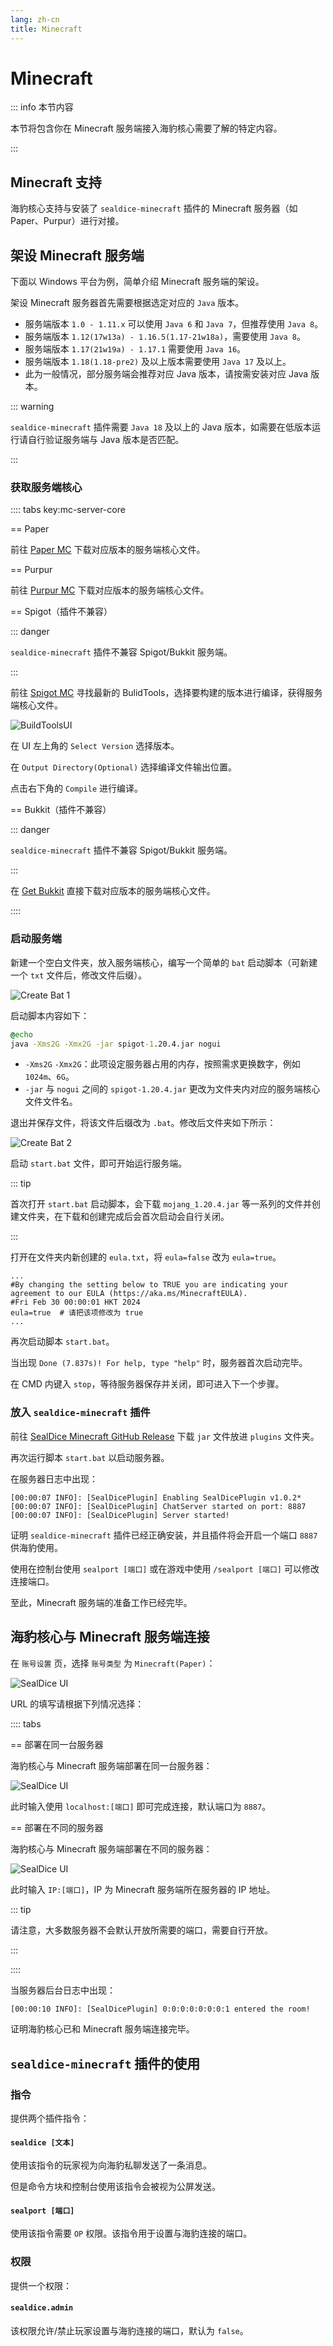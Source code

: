 ```yaml
---
lang: zh-cn
title: Minecraft
---
```


# Minecraft

::: info 本节内容

本节将包含你在 Minecraft 服务端接入海豹核心需要了解的特定内容。

:::

## Minecraft 支持

海豹核心支持与安装了 `sealdice-minecraft` 插件的 Minecraft 服务器（如 Paper、Purpur）进行对接。

## 架设 Minecraft 服务端

下面以 Windows 平台为例，简单介绍 Minecraft 服务端的架设。

架设 Minecraft 服务器首先需要根据选定对应的 `Java` 版本。

- 服务端版本 `1.0 - 1.11.x` 可以使用 `Java 6` 和 `Java 7`，但推荐使用 `Java 8`。
- 服务端版本 `1.12(17w13a) - 1.16.5(1.17-21w18a)`，需要使用 `Java 8`。
- 服务端版本 `1.17(21w19a) - 1.17.1` 需要使用 `Java 16`。
- 服务端版本 `1.18(1.18-pre2)` 及以上版本需要使用 `Java 17` 及以上。
- 此为一般情况，部分服务端会推荐对应 Java 版本，请按需安装对应 Java 版本。

::: warning

`sealdice-minecraft` 插件需要 `Java 18` 及以上的 Java 版本，如需要在低版本运行请自行验证服务端与 Java 版本是否匹配。

:::

### 获取服务端核心

:::: tabs key:mc-server-core

== Paper

前往 [Paper MC](https://papermc.io) 下载对应版本的服务端核心文件。

== Purpur

前往 [Purpur MC](https://purpurmc.org) 下载对应版本的服务端核心文件。

== Spigot（插件不兼容）

::: danger

`sealdice-minecraft` 插件不兼容 Spigot/Bukkit 服务端。

:::

前往 [Spigot MC](https://www.spigotmc.org) 寻找最新的 BulidTools，选择要构建的版本进行编译，获得服务端核心文件。

![BuildToolsUI](./images/platform-minecraft_1.png)

在 UI 左上角的 `Select Version` 选择版本。

在 `Output Directory(Optional)` 选择编译文件输出位置。

点击右下角的 `Compile` 进行编译。

== Bukkit（插件不兼容）

::: danger

`sealdice-minecraft` 插件不兼容 Spigot/Bukkit 服务端。

:::

在 [Get Bukkit](https://www.getbukkit.org) 直接下载对应版本的服务端核心文件。

::::

### 启动服务端

新建一个空白文件夹，放入服务端核心，编写一个简单的 `bat` 启动脚本（可新建一个 `txt` 文件后，修改文件后缀）。

![Create Bat 1](./images/platform-minecraft_2.jpg)

启动脚本内容如下：

```cmd
@echo
java -Xms2G -Xmx2G -jar spigot-1.20.4.jar nogui
```

- `-Xms2G` `-Xmx2G`：此项设定服务器占用的内存，按照需求更换数字，例如 `1024m`、`6G`。
- `-jar` 与 `nogui` 之间的 `spigot-1.20.4.jar` 更改为文件夹内对应的服务端核心文件文件名。

退出并保存文件，将该文件后缀改为 `.bat`。修改后文件夹如下所示：

![Create Bat 2](./images/platform-minecraft_3.jpg)

启动 `start.bat` 文件，即可开始运行服务端。

::: tip

首次打开 `start.bat` 启动脚本，会下载 `mojang_1.20.4.jar` 等一系列的文件并创建文件夹，在下载和创建完成后会首次启动会自行关闭。

:::

打开在文件夹内新创建的 `eula.txt`，将 `eula=false` 改为 `eula=true`。

```text{4}
...
#By changing the setting below to TRUE you are indicating your agreement to our EULA (https://aka.ms/MinecraftEULA).
#Fri Feb 30 00:00:01 HKT 2024
eula=true  # 请把该项修改为 true
...
```

再次启动脚本 `start.bat`。

当出现 `Done (7.837s)! For help, type "help"` 时，服务器首次启动完毕。

在 CMD 内键入 `stop`，等待服务器保存并关闭，即可进入下一个步骤。

### 放入 `sealdice-minecraft` 插件

前往 [SealDice Minecraft GitHub Release](https://github.com/sealdice/sealdice-minecraft/releases) 下载 `jar` 文件放进 `plugins` 文件夹。

再次运行脚本 `start.bat` 以启动服务器。

在服务器日志中出现：

```cmd{2}
[00:00:07 INFO]: [SealDicePlugin] Enabling SealDicePlugin v1.0.2*
[00:00:07 INFO]: [SealDicePlugin] ChatServer started on port: 8887
[00:00:07 INFO]: [SealDicePlugin] Server started!
```

证明 `sealdice-minecraft` 插件已经正确安装，并且插件将会开启一个端口 `8887` 供海豹使用。

使用在控制台使用 `sealport [端口]` 或在游戏中使用 `/sealport [端口]` 可以修改连接端口。

至此，Minecraft 服务端的准备工作已经完毕。

## 海豹核心与 Minecraft 服务端连接

在 `账号设置` 页，选择 `账号类型` 为 `Minecraft(Paper)`：

![SealDice UI](./images/platform-minecraft_4.jpg)

URL 的填写请根据下列情况选择：

:::: tabs

== 部署在同一台服务器

海豹核心与 Minecraft 服务端部署在同一台服务器：

![SealDice UI](./images/platform-minecraft_5.jpg)

此时输入使用 `localhost:[端口]` 即可完成连接，默认端口为 `8887`。

== 部署在不同的服务器

海豹核心与 Minecraft 服务端部署在不同的服务器：

![SealDice UI](./images/platform-minecraft_6.jpg)

此时输入 `IP:[端口]`，IP 为 Minecraft 服务端所在服务器的 IP 地址。

::: tip

请注意，大多数服务器不会默认开放所需要的端口，需要自行开放。

:::

::::

当服务器后台日志中出现：

```cmd
[00:00:10 INFO]: [SealDicePlugin] 0:0:0:0:0:0:0:1 entered the room! 
```

证明海豹核心已和 Minecraft 服务端连接完毕。

## `sealdice-minecraft` 插件的使用

### 指令

提供两个插件指令：

#### `sealdice [文本]`

使用该指令的玩家视为向海豹私聊发送了一条消息。

但是命令方块和控制台使用该指令会被视为公屏发送。

#### `sealport [端口]`

使用该指令需要 `OP` 权限。该指令用于设置与海豹连接的端口。

### 权限

提供一个权限：

#### `sealdice.admin`

该权限允许/禁止玩家设置与海豹连接的端口，默认为 `false`。
